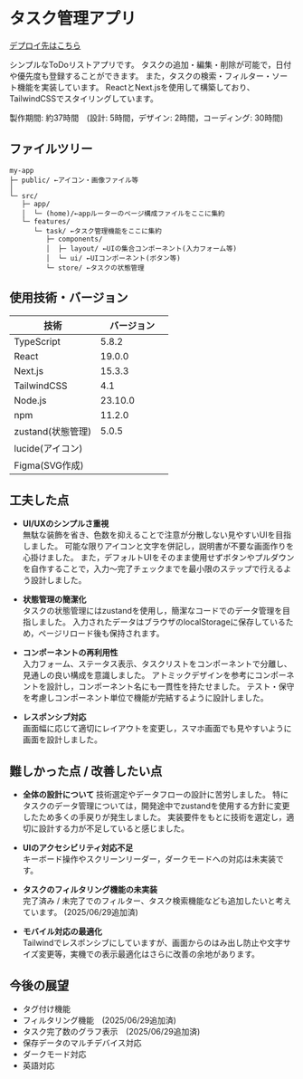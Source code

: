 # タスク管理アプリ

[デプロイ先はこちら](https://to-do-list-pi-sepia-37.vercel.app/)

シンプルなToDoリストアプリです。
タスクの追加・編集・削除が可能で，日付や優先度も登録することができます。
また，タスクの検索・フィルター・ソート機能を実装しています。
ReactとNext.jsを使用して構築しており、TailwindCSSでスタイリングしています。

製作期間: 約37時間　(設計: 5時間，デザイン: 2時間，コーディング: 30時間)

## ファイルツリー
```plaintext
my-app
├─ public/ ←アイコン・画像ファイル等
│  
└─ src/
   ├─ app/
   │  └─ (home)/←appルーターのページ構成ファイルをここに集約
   └─ features/
      └─ task/ ←タスク管理機能をここに集約
         ├─ components/
         │  ├─ layout/ ←UIの集合コンポーネント(入力フォーム等)
         │  └─ ui/ ←UIコンポーネント(ボタン等)
         └─ store/ ←タスクの状態管理
```

## 使用技術・バージョン

| 技術        | バージョン     |
|-------------|----------------|
| TypeScript  | 5.8.2          |
| React       | 19.0.0         |
| Next.js     | 15.3.3         |
| TailwindCSS | 4.1            |
| Node.js     | 23.10.0        |
| npm         | 11.2.0         |
|zustand(状態管理) |5.0.5       |
| lucide(アイコン) |            |
|Figma(SVG作成)   |　　　　　　　|


## 工夫した点

- **UI/UXのシンプルさ重視**  
  無駄な装飾を省き、色数を抑えることで注意が分散しない見やすいUIを目指しました。
  可能な限りアイコンと文字を併記し，説明書が不要な画面作りを心掛けました。
  また，デフォルトUIをそのまま使用せずボタンやプルダウンを自作することで，入力〜完了チェックまでを最小限のステップで行えるよう設計しました。

- **状態管理の簡潔化**  
  タスクの状態管理にはzustandを使用し，簡潔なコードでのデータ管理を目指しました。
  入力されたデータはブラウザのlocalStorageに保存しているため，ページリロード後も保持されます。

- **コンポーネントの再利用性**  
  入力フォーム、ステータス表示、タスクリストをコンポーネントで分離し、見通しの良い構成を意識しました。
  アトミックデザインを参考にコンポーネントを設計し，コンポーネント名にも一貫性を持たせました。
  テスト・保守を考慮しコンポーネント単位で機能が完結するように設計しました。

- **レスポンシブ対応**  
  画面幅に応じて適切にレイアウトを変更し，スマホ画面でも見やすいように画面を設計しました。


## 難しかった点 / 改善したい点

- **全体の設計について**
  技術選定やデータフローの設計に苦労しました。
  特にタスクのデータ管理については，開発途中でzustandを使用する方針に変更したため多くの手戻りが発生しました。
  実装要件をもとに技術を選定し，適切に設計する力が不足していると感じました。
　
- **UIのアクセシビリティ対応不足**  
  キーボード操作やスクリーンリーダー，ダークモードへの対応は未実装です。

- **タスクのフィルタリング機能の未実装**  
  完了済み / 未完了でのフィルター、タスク検索機能なども追加したいと考えています。
  (2025/06/29追加済)

- **モバイル対応の最適化**  
  Tailwindでレスポンシブにしていますが、画面からのはみ出し防止や文字サイズ変更等，実機での表示最適化はさらに改善の余地があります。


## 今後の展望

- タグ付け機能
- フィルタリング機能　(2025/06/29追加済)
- タスク完了数のグラフ表示　(2025/06/29追加済)
- 保存データのマルチデバイス対応
- ダークモード対応
- 英語対応

